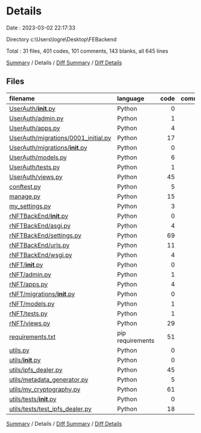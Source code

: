 # Details

Date : 2023-03-02 22:17:33

Directory c:\\Users\\logre\\Desktop\\FEBackend

Total : 31 files,  401 codes, 101 comments, 143 blanks, all 645 lines

[Summary](results.md) / Details / [Diff Summary](diff.md) / [Diff Details](diff-details.md)

## Files
| filename | language | code | comment | blank | total |
| :--- | :--- | ---: | ---: | ---: | ---: |
| [UserAuth/__init__.py](/UserAuth/__init__.py) | Python | 0 | 0 | 1 | 1 |
| [UserAuth/admin.py](/UserAuth/admin.py) | Python | 1 | 1 | 2 | 4 |
| [UserAuth/apps.py](/UserAuth/apps.py) | Python | 4 | 0 | 3 | 7 |
| [UserAuth/migrations/0001_initial.py](/UserAuth/migrations/0001_initial.py) | Python | 17 | 1 | 7 | 25 |
| [UserAuth/migrations/__init__.py](/UserAuth/migrations/__init__.py) | Python | 0 | 0 | 1 | 1 |
| [UserAuth/models.py](/UserAuth/models.py) | Python | 6 | 2 | 2 | 10 |
| [UserAuth/tests.py](/UserAuth/tests.py) | Python | 1 | 1 | 2 | 4 |
| [UserAuth/views.py](/UserAuth/views.py) | Python | 45 | 6 | 9 | 60 |
| [conftest.py](/conftest.py) | Python | 5 | 0 | 1 | 6 |
| [manage.py](/manage.py) | Python | 15 | 3 | 5 | 23 |
| [my_settings.py](/my_settings.py) | Python | 3 | 0 | 0 | 3 |
| [rNFTBackEnd/__init__.py](/rNFTBackEnd/__init__.py) | Python | 0 | 0 | 1 | 1 |
| [rNFTBackEnd/asgi.py](/rNFTBackEnd/asgi.py) | Python | 4 | 8 | 5 | 17 |
| [rNFTBackEnd/settings.py](/rNFTBackEnd/settings.py) | Python | 69 | 27 | 32 | 128 |
| [rNFTBackEnd/urls.py](/rNFTBackEnd/urls.py) | Python | 11 | 15 | 4 | 30 |
| [rNFTBackEnd/wsgi.py](/rNFTBackEnd/wsgi.py) | Python | 4 | 8 | 5 | 17 |
| [rNFT/__init__.py](/rNFT/__init__.py) | Python | 0 | 0 | 1 | 1 |
| [rNFT/admin.py](/rNFT/admin.py) | Python | 1 | 1 | 2 | 4 |
| [rNFT/apps.py](/rNFT/apps.py) | Python | 4 | 0 | 3 | 7 |
| [rNFT/migrations/__init__.py](/rNFT/migrations/__init__.py) | Python | 0 | 0 | 1 | 1 |
| [rNFT/models.py](/rNFT/models.py) | Python | 1 | 1 | 2 | 4 |
| [rNFT/tests.py](/rNFT/tests.py) | Python | 1 | 1 | 2 | 4 |
| [rNFT/views.py](/rNFT/views.py) | Python | 29 | 4 | 5 | 38 |
| [requirements.txt](/requirements.txt) | pip requirements | 51 | 0 | 1 | 52 |
| [utils.py](/utils.py) | Python | 0 | 0 | 1 | 1 |
| [utils/__init__.py](/utils/__init__.py) | Python | 0 | 0 | 1 | 1 |
| [utils/ipfs_dealer.py](/utils/ipfs_dealer.py) | Python | 45 | 5 | 7 | 57 |
| [utils/metadata_generator.py](/utils/metadata_generator.py) | Python | 5 | 1 | 2 | 8 |
| [utils/my_cryptography.py](/utils/my_cryptography.py) | Python | 61 | 16 | 31 | 108 |
| [utils/tests/__init__.py](/utils/tests/__init__.py) | Python | 0 | 0 | 1 | 1 |
| [utils/tests/test_ipfs_dealer.py](/utils/tests/test_ipfs_dealer.py) | Python | 18 | 0 | 3 | 21 |

[Summary](results.md) / Details / [Diff Summary](diff.md) / [Diff Details](diff-details.md)